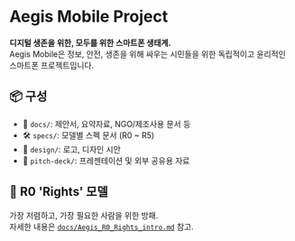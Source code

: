 # Aegis Mobile Project

**디지털 생존을 위한, 모두를 위한 스마트폰 생태계.**  
Aegis Mobile은 정보, 안전, 생존을 위해 싸우는 시민들을 위한 독립적이고 윤리적인 스마트폰 프로젝트입니다.

## 📦 구성
- 📄 `docs/`: 제안서, 요약자료, NGO/제조사용 문서 등
- 🛠️ `specs/`: 모델별 스펙 문서 (R0 ~ R5)
- 🎨 `design/`: 로고, 디자인 시안
- 🎯 `pitch-deck/`: 프레젠테이션 및 외부 공유용 자료

## 🌱 R0 'Rights' 모델
가장 저렴하고, 가장 필요한 사람을 위한 방패.  
자세한 내용은 [`docs/Aegis_R0_Rights_intro.md`](docs/Aegis_R0_Rights_intro.md) 참고.
